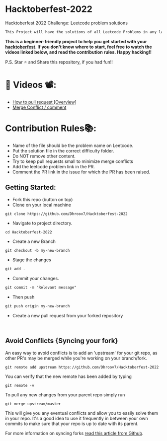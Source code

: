 # Hacktoberfest-2022
Hacktoberfest 2022 Challenge: Leetcode problem solutions

```markdown
This Project will have the solutions of all Leetcode Problems in any language.
```

**This is a beginner-friendly project to help you get started with your
[hacktoberfest](https://hacktoberfest.digitalocean.com/). If you don't know where to start, feel free to watch the videos linked below, and read the contribution rules. Happy hacking!!**

P.S. Star ⭐ and Share this repository, if you had fun!!

# 📌 Videos 📽️:

- [How to pull request [Overview]](https://youtu.be/DIj2q02gvKs)
- [Merge Conflict / comment](https://youtu.be/zOx5PJTY8CI)


# Contribution Rules📚:
- Name of the file should be the problem name on Leetcode.
- Put the solution file in the correct difficulty folder.
- Do NOT remove other content.
- Try to keep pull requests small to minimize merge conflicts
- Add the leetcode problem link in the PR.
- Comment the PR link in the issue for which the PR has been raised.


## Getting Started:

- Fork this repo (button on top)
- Clone on your local machine

```terminal
git clone https://github.com/Dhroov7/Hacktoberfest-2022
```
- Navigate to project directory.
```terminal
cd Hacktoberfest-2022
```

- Create a new Branch

```markdown
git checkout -b my-new-branch
```
- Stage the changes
```markdown
git add .
```
- Commit your changes.

```markdown
git commit -m "Relevant message"
```
- Then push 
```markdown
git push origin my-new-branch
```


- Create a new pull request from your forked repository

<br>

## Avoid Conflicts {Syncing your fork}

An easy way to avoid conflicts is to add an 'upstream' for your git repo, as other PR's may be merged while you're working on your branch/fork.   

```terminal
git remote add upstream https://github.com/Dhroov7/Hacktoberfest-2022
```

You can verify that the new remote has been added by typing
```terminal
git remote -v
```

To pull any new changes from your parent repo simply run
```terminal
git merge upstream/master
```

This will give you any eventual conflicts and allow you to easily solve them in your repo. It's a good idea to use it frequently in between your own commits to make sure that your repo is up to date with its parent.

For more information on syncing forks [read this article from Github](https://help.github.com/articles/syncing-a-fork/).
